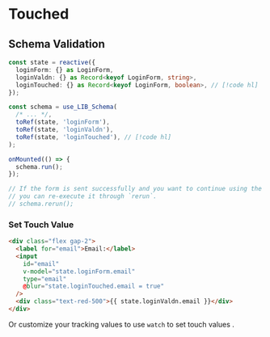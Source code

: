 # Touched

## Schema Validation

```ts {14-16}
const state = reactive({
  loginForm: {} as LoginForm,
  loginValdn: {} as Record<keyof LoginForm, string>,
  loginTouched: {} as Record<keyof LoginForm, boolean>, // [!code hl]
});

const schema = use_LIB_Schema(
  /* ... */,
  toRef(state, 'loginForm'),
  toRef(state, 'loginValdn'),
  toRef(state, 'loginTouched'), // [!code hl]
);

onMounted(() => {
  schema.run();
});

// If the form is sent successfully and you want to continue using the component,
// you can re-execute it through `rerun`.
// schema.rerun();
```

### Set Touch Value

```html {7}
<div class="flex gap-2">
  <label for="email">Email:</label>
  <input
    id="email"
    v-model="state.loginForm.email"
    type="email"
    @blur="state.loginTouched.email = true"
  />
  <div class="text-red-500">{{ state.loginValdn.email }}</div>
</div>
```

Or customize your tracking values to use `watch` to set touch values .


